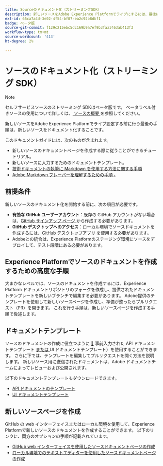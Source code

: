 ```yaml
---
title: Sourceのドキュメント化（ストリーミングSDK）
description: 新しいソースをAdobe Experience Platformでライブにするには、最後に新しいソースをドキュメント化する必要があります。
exl-id: 65ca7a4d-3e02-4f54-bf07-ea2c92b8dbf1
badge: ベータ版
source-git-commit: f129c215ebc5dc169b9a7ef9b3faa3463ab413f3
workflow-type: tm+mt
source-wordcount: '413'
ht-degree: 2%

---
```


# ソースのドキュメント化（ストリーミング SDK）

>[!NOTE]
>
>セルフサービスソースのストリーミング SDKはベータ版です。 ベータラベル付きソースの使用について詳しくは、[ ソースの概要 ](../../home.md#terms-and-conditions) を参照してください。

新しいソースをAdobe Experience Platformでライブ設定する前に行う最後の手順は、新しいソースをドキュメント化することです。

このドキュメントガイドには、次のものが含まれます。

* 新しいソースのドキュメントページを作成する際に従うことができるチュートリアル。
* 新しいソースに入力するためのドキュメントテンプレート。
* [ 技術ドキュメントの執筆に Markdown を使用する方法に関する手順 ](https://experienceleague.adobe.com/docs/contributor/contributor-guide/writing-essentials/markdown.html?lang=ja)
* [Adobe Markdown フレーバーを理解するための手順 ](https://experienceleague.adobe.com/docs/contributor/contributor-guide/writing-essentials/markdown.html?lang=ja#custom-markdown-extensions)。

## 前提条件

新しいソースのドキュメント化を開始する前に、次の項目が必要です。

* **有効な GitHub ユーザーアカウント**：既存の GitHub アカウントがない場合は、[GitHub サインアップ ページ ](https://github.com/) から作成する必要があります。
* **GitHub デスクトップへのアクセス**：ローカル環境でソースドキュメントを作成するには、[GitHub デスクトップアプリ ](https://desktop.github.com/) を使用する必要があります。
* Adobeとの統合は、Experience Platformのステージング環境にソースをデプロイして、テスト段階にある必要があります。

## Experience Platformでソースのドキュメントを作成するための高度な手順

大まかなレベルでは、ソースのドキュメントを作成するには、Experience Platform ドキュメントリポジトリのフォークを作成し、提供されたドキュメントテンプレートを新しいブランチで編集する必要があります。 Adobe提供のテンプレートを使用して新しいソースページを作成し、準備が整ったらプルリクエスト（PR）を開きます。 これを行う手順は、新しいソースページを作成する手順で後述します。

## ドキュメントテンプレート

ソースのドキュメントの作成に役立つように [&#128279;](streaming-template-api.md) 事前入力された API ドキュメントテンプレート [ または ](streaming-template-ui.md)UI ドキュメントテンプレート）を使用することができます。 さらに下では、テンプレートを編集してプルリクエストを開く方法を説明します。 新しいソース用に送信されたドキュメントは、Adobe ドキュメントチームによってレビューおよび公開されます。

以下のドキュメントテンプレートもダウンロードできます。

* [API ドキュメントのテンプレート](../assets/streaming/streaming-template-api.zip)
* [UI ドキュメントテンプレート](../assets/streaming/streaming-template-ui.zip)

## 新しいソースページを作成

GitHub の web インターフェイスまたはローカル環境を使用して、Experience Platformで新しいソースのドキュメントを作成することができます。 以下のリンクに、両方のオプションの手順が記載されています。

* [GitHub web インターフェイスを使用したソースドキュメントページの作成](../documentation/github.md)
* [ローカル環境でのテキストエディターを使用したソースドキュメントページの作成](../documentation/text-editor.md)
